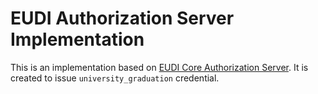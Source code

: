# EUDI Authorization Server Implementation

This is an implementation based on [EUDI Core Authorization Server](https://github.com/navzar05/core-authz-server-eudi). It is created to issue `university_graduation` credential. 